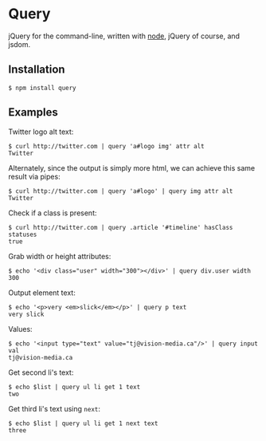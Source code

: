 
# Query

 jQuery for the command-line, written with [node](http://nodejs.org), jQuery of course, and jsdom.

## Installation

    $ npm install query

## Examples

  Twitter logo alt text:
  
    $ curl http://twitter.com | query 'a#logo img' attr alt
    Twitter

  Alternately, since the output is simply more html, we can achieve this same result via pipes:
  
    $ curl http://twitter.com | query 'a#logo' | query img attr alt
    Twitter

  Check if a class is present:
  
    $ curl http://twitter.com | query .article '#timeline' hasClass statuses
    true

  Grab width or height attributes:
  
    $ echo '<div class="user" width="300"></div>' | query div.user width
    300

  Output element text:
  
    $ echo '<p>very <em>slick</em></p>' | query p text
    very slick

  Values:
  
    $ echo '<input type="text" value="tj@vision-media.ca"/>' | query input val
    tj@vision-media.ca
  
  Get second li's text:
  
    $ echo $list | query ul li get 1 text
    two
  
  Get third li's text using `next`:
  
    $ echo $list | query ul li get 1 next text
    three